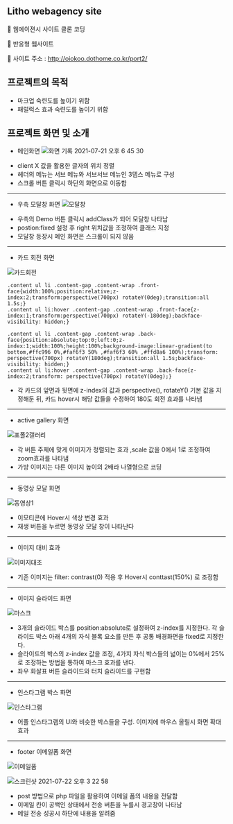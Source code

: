 ## Litho webagency site
📌 웹에이젼시 사이트 클론 코딩 

📌 반응형 웹사이트 

📌 사이트 주소 : http://oiokoo.dothome.co.kr/port2/

## 프로젝트의 목적
* 마크업 숙련도를 높이기 위함
* 패럴럭스 효과 숙련도를 높이기 위함


## 프로젝트 화면 및 소개
* 메인화면
![화면 기록 2021-07-21 오후 6 45 30](https://user-images.githubusercontent.com/77954029/126469389-63d87bb9-f70a-4577-ae39-51cb9f289113.gif)
- client X 값을 활용한 글자의 위치 정렬
- 헤더의 메뉴는 서브 메뉴와 서브서브 메뉴인 3뎁스 메뉴로 구성
- 스크롤 버튼 클릭시 하단의 화면으로 이동함 

---
* 우측 모달창 화면
![모달창](https://user-images.githubusercontent.com/77954029/126472745-c6992c9c-5d0b-48e3-97f8-295a660bd713.png)
- 우측의 Demo 버튼 클릭시 addClass가 되어 모달창 나타남 
- postion:fixed 설정 후 right 위치값을 조정하여 클래스 지정
- 모달창 등장시 메인 화면은 스크롤이 되지 않음 

---
* 카드 회전 화면

![카드회전](https://user-images.githubusercontent.com/77954029/126484601-4483dba1-b39b-454c-82ea-ae07345eed71.gif)

```
.content ul li .content-gap .content-wrap .front-face{width:100%;position:relative;z-index:2;transform:perspective(700px) rotateY(0deg);transition:all 1.5s;}
.content ul li:hover .content-gap .content-wrap .front-face{z-index:1;transform:perspective(700px) rotateY(-180deg);backface-visibility: hidden;}

.content ul li .content-gap .content-wrap .back-face{position:absolute;top:0;left:0;z-index:1;width:100%;height:100%;background-image:linear-gradient(to bottom,#ffc996 0%,#faf6f3 50% ,#faf6f3 60% ,#ffd8a6 100%);transform: perspective(700px) rotateY(180deg);transition:all 1.5s;backface-visibility: hidden;}
.content ul li:hover .content-gap .content-wrap .back-face{z-index:2;transform: perspective(700px) rotateY(0deg);}
```
- 각 카드의 앞면과 뒷면에 z-index의 값과 perspective(), rotateY() 기본 값을 지정해둔 뒤, 카드 hover시 해당 값들을 수정하여 180도 회전 효과를 나타냄 

---
* active gallery 화면

![포폴2갤러리](https://user-images.githubusercontent.com/77954029/126484515-fe27eb63-b4b4-492d-a333-7e2572a2bbc3.gif)

- 각 버튼 주제에 맞게 이미지가 정렬되는 효과 ,scale 값을 0에서 1로 조정하여 zoom효과를 나타냄
- 가방 이미지는 다른 이미지 높이의 2배라 나열형으로 코딩

---
* 동영상 모달 화면

![동영상1](https://user-images.githubusercontent.com/77954029/126485155-b6cf815d-f7ea-4022-9504-c4affff986d2.gif)

- 이모티콘에 Hover시 색상 변경 효과
- 재생 버튼을 누르면 동영상 모달 창이 나타난다

---
* 이미지 대비 효과

![이미지대조](https://user-images.githubusercontent.com/77954029/126472749-bf1267b6-d9a9-41b5-8738-550804f52ee8.png)
- 기존 이미지는 filter: contrast(0) 적용 후 Hover시 conttast(150%) 로 조정함

---
* 이미지 슬라이드 화면 

![마스크](https://user-images.githubusercontent.com/77954029/126486067-d40befcb-65ca-46ba-9264-ee36e4ecb5cb.gif)

- 3개의 슬라이드 박스를 position:absolute로 설정하여 z-index를 지정한다. 각 슬라이드 박스 아래 4개의 자식 블록 요소를 만든 후 공통 배경화면을 fixed로 지정한다.
- 슬라이드의 박스의 z-index 값을 조정, 4가지 자식 박스들의 넓이는 0%에서 25%로 조정하는 방법을 통하여 마스크 효과를 낸다.
- 좌우 화살표 버튼 슬라이드와 터치 슬라이드를 구현함 

---
* 인스타그램 박스 화면

![인스타그램](https://user-images.githubusercontent.com/77954029/126472752-321d3ab8-fc8c-45dc-a572-a40b6a65b1be.png)

- 어플 인스타그램의 UI와 비슷한 박스들을 구성. 이미지에 마우스 올릴시 화면 확대 효과 

---
* footer 이메일폼 화면

![이메일폼](https://user-images.githubusercontent.com/77954029/126472747-02f52992-3c74-4f18-bd49-8c514c9a1fc1.png)


![스크린샷 2021-07-22 오후 3 22 58](https://user-images.githubusercontent.com/77954029/126598671-e20de08b-8304-4b3e-9a8a-bd3d6fb574ad.png)


- post 방법으로 php 파일을 활용하여 이메일 폼의 내용을 전달함
- 이메일 칸이 공백인 상태에서 전송 버튼을 누를시 경고창이 나타남 
- 메일 전송 성공시 하단에 내용을 알려줌 



